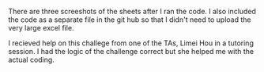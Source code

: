 There are three screeshots of the sheets after I ran the code. I also included the code as a separate file in the git hub so that I didn't need to upload the very large excel file. 

I recieved help on this challege from one of the TAs, Limei Hou in a tutoring session. I had the logic of the challenge correct but she helped me with the actual coding. 
